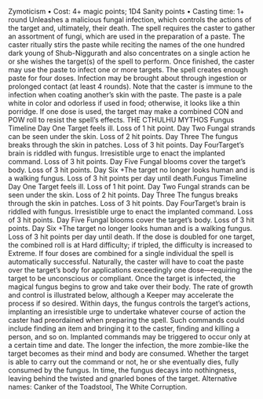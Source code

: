 Zymoticism
• Cost:  4+ magic points; 1D4 Sanity points
• Casting time: 1+ round
Unleashes a malicious fungal infection, which controls the 
actions of the target and, ultimately, their death. The spell 
requires the caster to gather an assortment of fungi, which 
are used in the preparation of a paste. The caster ritually stirs 
the paste while reciting the names of the one hundred dark 
young of Shub-Niggurath and also concentrates on a single 
action he or she wishes the target(s) of the spell to perform. 
Once finished, the caster may use the paste to infect one or 
more targets. The spell creates enough paste for four doses.
Infection may be brought about through ingestion 
or prolonged contact (at least 4 rounds). Note that the 
caster is immune to the infection when coating another’s 
skin with the paste. The paste is a pale white in color and odorless if used in food; otherwise, it looks like a 
thin porridge. If one dose is used, the target may make a 
combined CON and POW roll to resist the spell’s effects. 
THE CTHULHU MYTHOS
Fungus Timeline
Day One Target feels ill. Loss of 1 hit point.
Day Two Fungal strands can be seen under the skin. Loss of 2 hit points.
Day Three The fungus breaks through the skin in patches. Loss of 3 hit points.
Day FourTarget’s brain is riddled with fungus. Irresistible urge to enact the implanted 
command. Loss of 3 hit points.
Day Five Fungal blooms cover the target’s body. Loss of 3 hit points.
Day Six +The target no longer looks human and is a walking fungus. Loss of 3 hit points 
per day until death.Fungus Timeline
Day One Target feels ill. Loss of 1 hit point.
Day Two Fungal strands can be seen under the skin. Loss of 2 hit points.
Day Three The fungus breaks through the skin in patches. Loss of 3 hit points.
Day FourTarget’s brain is riddled with fungus. Irresistible urge to enact the implanted 
command. Loss of 3 hit points.
Day Five Fungal blooms cover the target’s body. Loss of 3 hit points.
Day Six +The target no longer looks human and is a walking fungus. Loss of 3 hit points 
per day until death.
If the dose is doubled for one target, the combined roll is 
at Hard difficulty; if tripled, the difficulty is increased to 
Extreme. If four doses are combined for a single individual 
the spell is automatically successful. Naturally, the caster 
will have to coat the paste over the target’s body for 
applications exceedingly one dose—requiring the target 
to be unconscious or compliant.
Once the target is infected, the magical fungus begins 
to grow and take over their body. The rate of growth 
and control is illustrated below, although a Keeper may accelerate the process if so desired. Within days, the fungus controls the target’s actions, implanting an 
irresistible urge to undertake whatever course of action the caster had preordained when preparing the spell. Such 
commands could include finding an item and bringing 
it to the caster, finding and killing a person, and so on. 
Implanted commands may be triggered to occur only at a 
certain time and date. The longer the infection, the more 
zombie-like the target becomes as their mind and body 
are consumed. Whether the target is able to carry out the 
command or not, he or she eventually dies, fully consumed 
by the fungus. In time, the fungus decays into nothingness, 
leaving behind the twisted and gnarled bones of the target. 
Alternative names: Canker of the Toadstool, The White 
Corruption.
